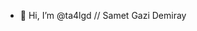 - 👋 Hi, I’m @ta4lgd // Samet Gazi Demiray


<!---
ta4lgd/ta4lgd is a ✨ special ✨ repository because its `README.md` (this file) appears on your GitHub profile.
You can click the Preview link to take a look at your changes.
--->
